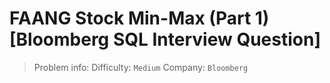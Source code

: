 # FAANG Stock Min-Max (Part 1) [Bloomberg SQL Interview Question]

> Problem info:
> Difficulty: `Medium`
> Company: `Bloomberg`

